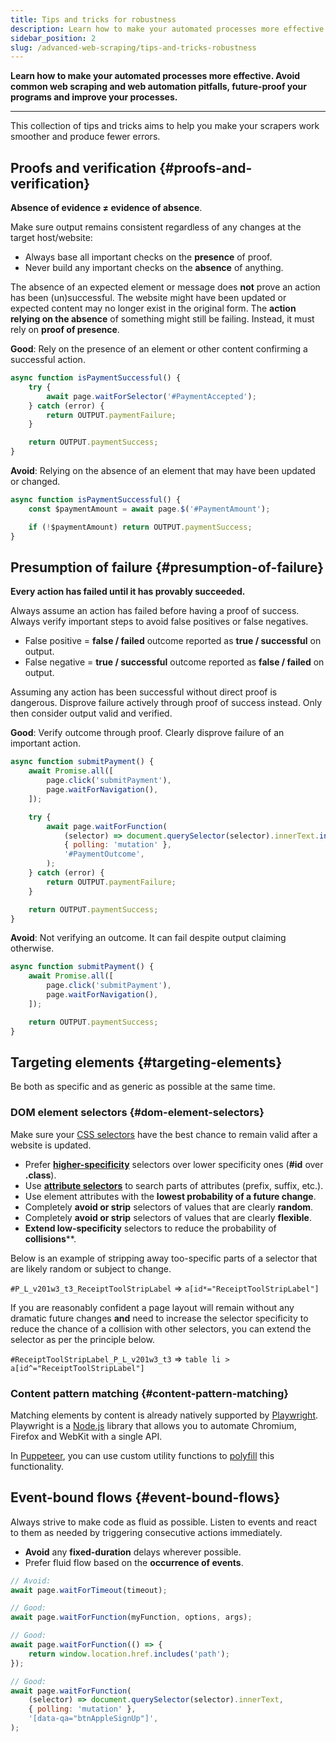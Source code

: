 ```yaml
---
title: Tips and tricks for robustness
description: Learn how to make your automated processes more effective. Avoid common pitfalls, future-proof your programs and improve your processes.
sidebar_position: 2
slug: /advanced-web-scraping/tips-and-tricks-robustness
---
```


**Learn how to make your automated processes more effective. Avoid common web scraping and web automation pitfalls, future-proof your programs and improve your processes.**

---

This collection of tips and tricks aims to help you make your scrapers work smoother and produce fewer errors.

## Proofs and verification {#proofs-and-verification}

**Absence of evidence ≠ evidence of absence**.

Make sure output remains consistent regardless of any changes at the target host/website:

- Always base all important checks on the **presence** of proof.
- Never build any important checks on the **absence** of anything.

The absence of an expected element or message does **not** prove an action has been (un)successful. The website might have been updated or expected content may no longer exist in the original form. The **action relying on the absence** of something might still be failing. Instead, it must rely on **proof of presence**.

**Good**: Rely on the presence of an element or other content confirming a successful action.

```js
async function isPaymentSuccessful() {
    try {
        await page.waitForSelector('#PaymentAccepted');
    } catch (error) {
        return OUTPUT.paymentFailure;
    }

    return OUTPUT.paymentSuccess;
}
```

**Avoid**: Relying on the absence of an element that may have been updated or changed.

```js
async function isPaymentSuccessful() {
    const $paymentAmount = await page.$('#PaymentAmount');

    if (!$paymentAmount) return OUTPUT.paymentSuccess;
}
```

## Presumption of failure {#presumption-of-failure}

**Every action has failed until it has provably succeeded.**

Always assume an action has failed before having a proof of success. Always verify important steps to avoid false positives or false negatives.

- False positive = **false / failed** outcome reported as **true / successful** on output.
- False negative = **true / successful** outcome reported as **false / failed** on output.

Assuming any action has been successful without direct proof is dangerous. Disprove failure actively through proof of success instead. Only then consider output valid and verified.

**Good**: Verify outcome through proof. Clearly disprove failure of an important action.

```js
async function submitPayment() {
    await Promise.all([
        page.click('submitPayment'),
        page.waitForNavigation(),
    ]);

    try {
        await page.waitForFunction(
            (selector) => document.querySelector(selector).innerText.includes('Payment Success'),
            { polling: 'mutation' },
            '#PaymentOutcome',
        );
    } catch (error) {
        return OUTPUT.paymentFailure;
    }

    return OUTPUT.paymentSuccess;
}
```

**Avoid**: Not verifying an outcome. It can fail despite output claiming otherwise.

```js
async function submitPayment() {
    await Promise.all([
        page.click('submitPayment'),
        page.waitForNavigation(),
    ]);

    return OUTPUT.paymentSuccess;
}
```

## Targeting elements {#targeting-elements}

Be both as specific and as generic as possible at the same time.

### DOM element selectors {#dom-element-selectors}

Make sure your [CSS selectors](https://developer.mozilla.org/en-US/docs/Web/CSS/CSS_Selectors) have the best chance to remain valid after a website is updated.

- Prefer [**higher-specificity**](https://developer.mozilla.org/en-US/docs/Web/CSS/Specificity) selectors over lower specificity ones (**#id** over **.class**).
- Use [**attribute selectors**](https://developer.mozilla.org/en-US/docs/Web/CSS/Attribute_selectors) to search parts of attributes (prefix, suffix, etc.).
- Use element attributes with the **lowest probability of a future change**.
- Completely **avoid or strip** selectors of values that are clearly **random**.
- Completely **avoid or strip** selectors of values that are clearly **flexible**.
- **Extend low-specificity** selectors to reduce the probability of **collisions****.

Below is an example of stripping away too-specific parts of a selector that are likely random or subject to change.

`#P_L_v201w3_t3_ReceiptToolStripLabel` => `a[id*="ReceiptToolStripLabel"]`

If you are reasonably confident a page layout will remain without any dramatic future changes **and** need to increase the selector specificity to reduce the chance of a collision with other selectors, you can extend the selector as per the principle below.

`#ReceiptToolStripLabel_P_L_v201w3_t3` => `table li > a[id^="ReceiptToolStripLabel"]`

### Content pattern matching {#content-pattern-matching}

Matching elements by content is already natively supported by [Playwright](https://playwright.dev/). Playwright is a [Node.js](https://nodejs.org/en/) library that allows you to automate Chromium, Firefox and WebKit with a single API.

In [Puppeteer](https://pptr.dev/), you can use custom utility functions to [polyfill](https://developer.mozilla.org/en-US/docs/Glossary/Polyfill) this functionality.

## Event-bound flows {#event-bound-flows}

Always strive to make code as fluid as possible. Listen to events and react to them as needed by triggering consecutive actions immediately.

- **Avoid** any **fixed-duration** delays wherever possible.
- Prefer fluid flow based on the **occurrence of events**.

```js
// Avoid:
await page.waitForTimeout(timeout);

// Good:
await page.waitForFunction(myFunction, options, args);

// Good:
await page.waitForFunction(() => {
    return window.location.href.includes('path');
});

// Good:
await page.waitForFunction(
    (selector) => document.querySelector(selector).innerText,
    { polling: 'mutation' },
    '[data-qa="btnAppleSignUp"]',
);
```
